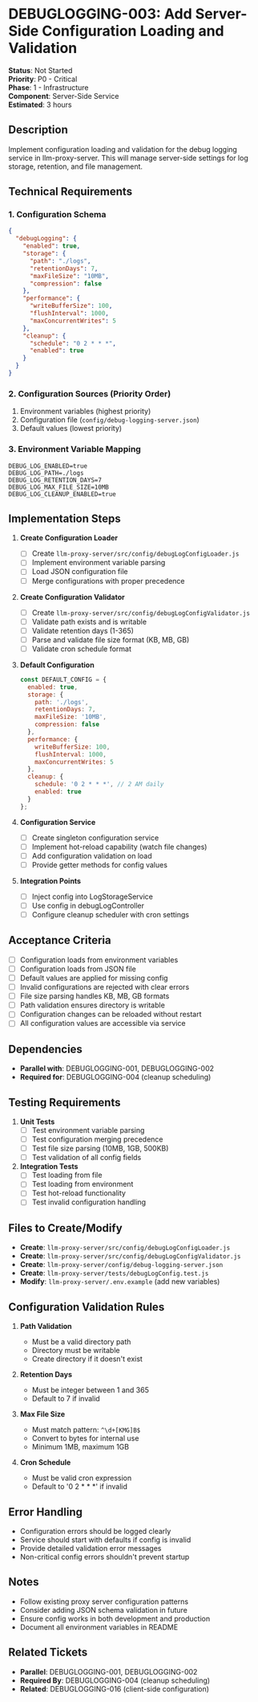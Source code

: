 # DEBUGLOGGING-003: Add Server-Side Configuration Loading and Validation

**Status**: Not Started  
**Priority**: P0 - Critical  
**Phase**: 1 - Infrastructure  
**Component**: Server-Side Service  
**Estimated**: 3 hours  

## Description

Implement configuration loading and validation for the debug logging service in llm-proxy-server. This will manage server-side settings for log storage, retention, and file management.

## Technical Requirements

### 1. Configuration Schema
```json
{
  "debugLogging": {
    "enabled": true,
    "storage": {
      "path": "./logs",
      "retentionDays": 7,
      "maxFileSize": "10MB",
      "compression": false
    },
    "performance": {
      "writeBufferSize": 100,
      "flushInterval": 1000,
      "maxConcurrentWrites": 5
    },
    "cleanup": {
      "schedule": "0 2 * * *",
      "enabled": true
    }
  }
}
```

### 2. Configuration Sources (Priority Order)
1. Environment variables (highest priority)
2. Configuration file (`config/debug-logging-server.json`)
3. Default values (lowest priority)

### 3. Environment Variable Mapping
```
DEBUG_LOG_ENABLED=true
DEBUG_LOG_PATH=./logs
DEBUG_LOG_RETENTION_DAYS=7
DEBUG_LOG_MAX_FILE_SIZE=10MB
DEBUG_LOG_CLEANUP_ENABLED=true
```

## Implementation Steps

1. **Create Configuration Loader**
   - [ ] Create `llm-proxy-server/src/config/debugLogConfigLoader.js`
   - [ ] Implement environment variable parsing
   - [ ] Load JSON configuration file
   - [ ] Merge configurations with proper precedence

2. **Create Configuration Validator**
   - [ ] Create `llm-proxy-server/src/config/debugLogConfigValidator.js`
   - [ ] Validate path exists and is writable
   - [ ] Validate retention days (1-365)
   - [ ] Parse and validate file size format (KB, MB, GB)
   - [ ] Validate cron schedule format

3. **Default Configuration**
   ```javascript
   const DEFAULT_CONFIG = {
     enabled: true,
     storage: {
       path: './logs',
       retentionDays: 7,
       maxFileSize: '10MB',
       compression: false
     },
     performance: {
       writeBufferSize: 100,
       flushInterval: 1000,
       maxConcurrentWrites: 5
     },
     cleanup: {
       schedule: '0 2 * * *', // 2 AM daily
       enabled: true
     }
   };
   ```

4. **Configuration Service**
   - [ ] Create singleton configuration service
   - [ ] Implement hot-reload capability (watch file changes)
   - [ ] Add configuration validation on load
   - [ ] Provide getter methods for config values

5. **Integration Points**
   - [ ] Inject config into LogStorageService
   - [ ] Use config in debugLogController
   - [ ] Configure cleanup scheduler with cron settings

## Acceptance Criteria

- [ ] Configuration loads from environment variables
- [ ] Configuration loads from JSON file
- [ ] Default values are applied for missing config
- [ ] Invalid configurations are rejected with clear errors
- [ ] File size parsing handles KB, MB, GB formats
- [ ] Path validation ensures directory is writable
- [ ] Configuration changes can be reloaded without restart
- [ ] All configuration values are accessible via service

## Dependencies

- **Parallel with**: DEBUGLOGGING-001, DEBUGLOGGING-002
- **Required for**: DEBUGLOGGING-004 (cleanup scheduling)

## Testing Requirements

1. **Unit Tests**
   - [ ] Test environment variable parsing
   - [ ] Test configuration merging precedence
   - [ ] Test file size parsing (10MB, 1GB, 500KB)
   - [ ] Test validation of all config fields

2. **Integration Tests**
   - [ ] Test loading from file
   - [ ] Test loading from environment
   - [ ] Test hot-reload functionality
   - [ ] Test invalid configuration handling

## Files to Create/Modify

- **Create**: `llm-proxy-server/src/config/debugLogConfigLoader.js`
- **Create**: `llm-proxy-server/src/config/debugLogConfigValidator.js`
- **Create**: `llm-proxy-server/config/debug-logging-server.json`
- **Create**: `llm-proxy-server/tests/debugLogConfig.test.js`
- **Modify**: `llm-proxy-server/.env.example` (add new variables)

## Configuration Validation Rules

1. **Path Validation**
   - Must be a valid directory path
   - Directory must be writable
   - Create directory if it doesn't exist

2. **Retention Days**
   - Must be integer between 1 and 365
   - Default to 7 if invalid

3. **Max File Size**
   - Must match pattern: `^\d+[KMG]B$`
   - Convert to bytes for internal use
   - Minimum 1MB, maximum 1GB

4. **Cron Schedule**
   - Must be valid cron expression
   - Default to '0 2 * * *' if invalid

## Error Handling

- Configuration errors should be logged clearly
- Service should start with defaults if config is invalid
- Provide detailed validation error messages
- Non-critical config errors shouldn't prevent startup

## Notes

- Follow existing proxy server configuration patterns
- Consider adding JSON schema validation in future
- Ensure config works in both development and production
- Document all environment variables in README

## Related Tickets

- **Parallel**: DEBUGLOGGING-001, DEBUGLOGGING-002
- **Required By**: DEBUGLOGGING-004 (cleanup scheduling)
- **Related**: DEBUGLOGGING-016 (client-side configuration)